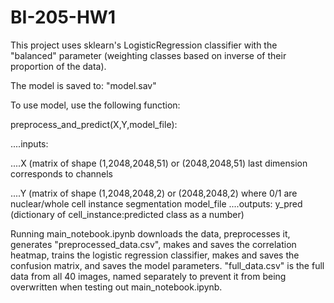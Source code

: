 # BI-205-HW1

This project uses sklearn's LogisticRegression classifier with the "balanced" parameter (weighting classes based on inverse of their proportion of the data).

The model is saved to: "model.sav"

To use model, use the following function:

preprocess_and_predict(X,Y,model_file):

....inputs: 

....X (matrix of shape (1,2048,2048,51) or (2048,2048,51)  last dimension corresponds to channels
    
....Y (matrix of shape (1,2048,2048,2) or (2048,2048,2) where 0/1 are nuclear/whole cell instance segmentation
            model_file
....outputs: y_pred (dictionary of cell_instance:predicted class as a number)
    

Running main_notebook.ipynb downloads the data, preprocesses it, generates "preprocessed_data.csv", makes and saves the correlation heatmap, trains the logistic regression classifier, makes and saves the confusion matrix, and saves the model parameters. "full_data.csv" is the full data from all 40 images, named separately to prevent it from being overwritten when testing out main_notebook.ipynb.  
